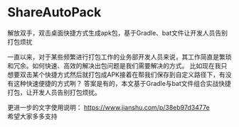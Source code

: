 # ShareAutoPack
解放双手，双击桌面快捷方式生成apk包，基于Gradle、bat文件让开发人员告别打包烦扰 
 
一直以来，对于某些频繁进行打包工作的业务部开发人员来说，其工作简直是繁琐和冗余。如何快速、高效的解决出包问题是我们需要解决的方式。
比如现在我只想要双击某个快捷方式然后就打包成APK接着在帮我们保存到自定义路径下，有没有这种快速便捷的方式咧？
答案是有的，本文基于Gradle与bat文件组合实战快捷打包，让开发人员告别打包烦扰。
 
更进一步的文字使用说明：
https://www.jianshu.com/p/38eb97d3477e  
希望大家多多支持
